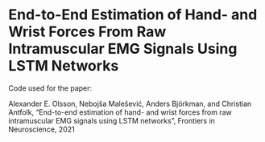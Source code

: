 # End-to-End Estimation of Hand- and Wrist Forces From Raw Intramuscular EMG Signals Using LSTM Networks 
Code used for the paper:

Alexander E. Olsson, Nebojša Malešević, Anders Björkman, and Christian Antfolk, “End-to-end estimation of hand- and wrist forces from raw intramuscular EMG signals using LSTM networks”, Frontiers in Neuroscience, 2021
